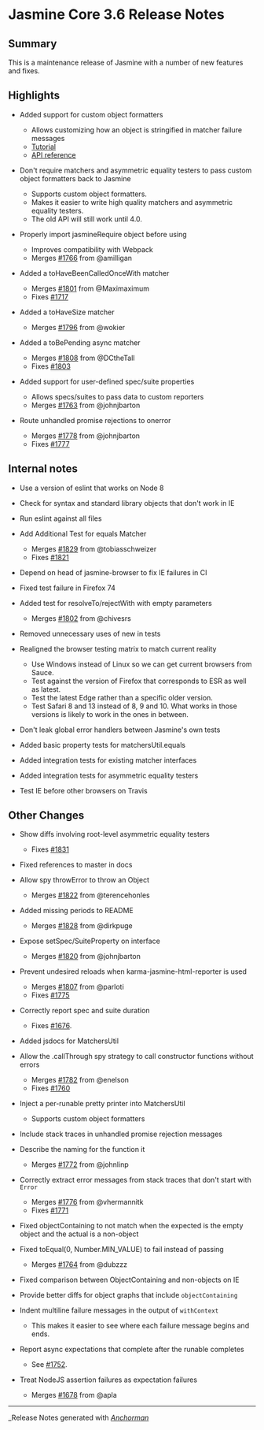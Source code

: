 # Jasmine Core 3.6 Release Notes

## Summary

This is a maintenance release of Jasmine with a number of new features and fixes.

## Highlights

* Added support for custom object formatters
    * Allows customizing how an object is stringified in matcher failure messages
    * [Tutorial](https://jasmine.github.io/tutorials/custom_object_formatter)
    * [API reference](https://jasmine.github.io/api/3.6/jasmine.html#.addCustomObjectFormatter)

* Don't require matchers and asymmetric equality testers to pass custom object formatters back to Jasmine
    - Supports custom object formatters.
    - Makes it easier to write high quality matchers and asymmetric equality testers.
    - The old API will still work until 4.0.

* Properly import jasmineRequire object before using
    - Improves compatibility with Webpack
    - Merges [#1766](https://github.com/jasmine/jasmine/pull/1766) from @amilligan

* Added a toHaveBeenCalledOnceWith matcher
    - Merges [#1801](https://github.com/jasmine/jasmine/pull/1801) from @Maximaximum
    - Fixes [#1717](https://github.com/jasmine/jasmine/issues/1717)
    
* Added a toHaveSize matcher
    - Merges [#1796](https://github.com/jasmine/jasmine/pull/1796) from @wokier

* Added a toBePending async matcher
    - Merges [#1808](https://github.com/jasmine/jasmine/pull/1808) from @DCtheTall
    - Fixes [#1803](https://github.com/jasmine/jasmine/issues/1803)
    
* Added support for user-defined spec/suite properties
    - Allows specs/suites to pass data to custom reporters
    - Merges [#1763](https://github.com/jasmine/jasmine/pull/1763) from @johnjbarton

* Route unhandled promise rejections to onerror
    - Merges [#1778](https://github.com/jasmine/jasmine/pull/1778) from @johnjbarton
    - Fixes [#1777](https://github.com/jasmine/jasmine/issues/1777)


## Internal notes

* Use a version of eslint that works on Node 8

* Check for syntax and standard library objects that don't work in IE

* Run eslint against all files

* Add Additional Test for equals Matcher
    - Merges [#1829](https://github.com/jasmine/jasmine/pull/1829) from @tobiasschweizer
    - Fixes [#1821](https://github.com/jasmine/jasmine/issues/1821)

* Depend on head of jasmine-browser to fix IE failures in CI

* Fixed test failure in Firefox 74

* Added test for resolveTo/rejectWith with empty parameters
    - Merges [#1802](https://github.com/jasmine/jasmine/pull/1802) from @chivesrs
    
* Removed unnecessary uses of new in tests

* Realigned the browser testing matrix to match current reality
    - Use Windows instead of Linux so we can get current browsers from Sauce.
    - Test against the version of Firefox that corresponds to ESR as well as
  latest.
    - Test the latest Edge rather than a specific older version.
    - Test Safari 8 and 13 instead of 8, 9 and 10. What works in those versions
  is likely to work in the ones in between.

* Don't leak global error handlers between Jasmine's own tests

* Added basic property tests for matchersUtil.equals

* Added integration tests for existing matcher interfaces

* Added integration tests for asymmetric equality testers

* Test IE before other browsers on Travis


## Other Changes

* Show diffs involving root-level asymmetric equality testers
    - Fixes [#1831](https://github.com/jasmine/jasmine/issues/1831)

* Fixed references to master in docs

* Allow spy throwError to throw an Object
    - Merges [#1822](https://github.com/jasmine/jasmine/pull/1822) from @terencehonles

* Added missing periods to README
    - Merges [#1828](https://github.com/jasmine/jasmine/pull/1828) from @dirkpuge


* Expose setSpec/SuiteProperty on interface
    - Merges [#1820](https://github.com/jasmine/jasmine/pull/1820) from @johnjbarton

* Prevent undesired reloads when karma-jasmine-html-reporter is used
    - Merges [#1807](https://github.com/jasmine/jasmine/pull/1807) from @parloti
    - Fixes [#1775](https://github.com/jasmine/jasmine/issues/1775)

* Correctly report spec and suite duration
    - Fixes [#1676](https://github.com/jasmine/jasmine/issues/1676).

* Added jsdocs for MatchersUtil

* Allow the .callThrough spy strategy to call constructor functions without errors
    - Merges [#1782](https://github.com/jasmine/jasmine/pull/1782) from @enelson
    - Fixes [#1760](https://github.com/jasmine/jasmine/issues/1760)
    
* Inject a per-runable pretty printer into MatchersUtil
    - Supports custom object formatters

* Include stack traces in unhandled promise rejection messages

* Describe the naming for the function it
    - Merges [#1772](https://github.com/jasmine/jasmine/pull/1772) from @johnlinp

* Correctly extract error messages from stack traces that don't start with `Error`
    - Merges [#1776](https://github.com/jasmine/jasmine/pull/1776) from @vhermannitk
    - Fixes [#1771](https://github.com/jasmine/jasmine/issues/1771)

* Fixed objectContaining to not match when the expected is the empty object and the actual is a non-object

* Fixed toEqual(0, Number.MIN_VALUE) to fail instead of passing 
    - Merges [#1764](https://github.com/jasmine/jasmine/pull/1764) from @dubzzz

* Fixed comparison between ObjectContaining and non-objects on IE

* Provide better diffs for object graphs that include `objectContaining`

* Indent multiline failure messages in the output of `withContext`
    * This makes it easier to see where each failure message begins and ends.

* Report async expectations that complete after the runable completes
    - See [#1752](https://github.com/jasmine/jasmine/issues/1752).

* Treat NodeJS assertion failures as expectation failures
    - Merges [#1678](https://github.com/jasmine/jasmine/pull/1678) from @apla


------

_Release Notes generated with _[Anchorman](http://github.com/infews/anchorman)_
